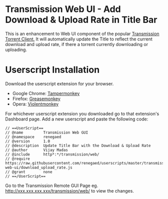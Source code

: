 # Transmission Web UI - Add Download & Upload Rate in Title Bar

This is an enhancement to Web UI component of the popular [Transmission Torrent Client.](http://www.transmissionbt.com/) It will automatically update the Title to reflect the current download and upload rate, if there a torrent currently downloading or uploading.

# Userscript Installation

Download the userscript extension for your browser.

 - Google Chrome: [Tampermonkey](https://chrome.google.com/webstore/detail/tampermonkey/dhdgffkkebhmkfjojejmpbldmpobfkfo?hl=en)
 - Firefox: [Greasemonkey](https://addons.mozilla.org/en-us/firefox/addon/greasemonkey/)
 - Opera: [Violentmonkey](https://addons.opera.com/en/extensions/details/violent-monkey/)

For whichever userscript extension you downloaded go to that extension's Dashboard page. Add a new userscript and paste the following code:

    // ==UserScript==
    // @name         Transmission Web GUI
    // @namespace    renegaed
    // @version      1.0
    // @description  Update Title Bar with the Download & Upload Rate
    // @author       Vijay Madas
    // @include      http*:*/transmission/web/
    // @require      https://raw.githubusercontent.com/renegaed/userscripts/master/transmission-web-ui/download_upload_rate.js
    // @grant        none
    // ==/UserScript==

Go to the Transmission Remote GUI Page eg. http://xxx.xxx.xxx.xxx/transmission/web/ to view the changes.